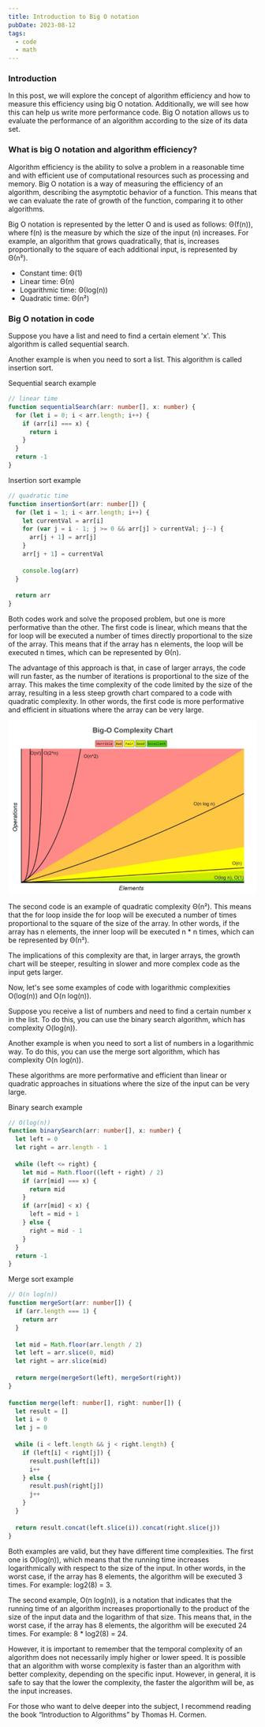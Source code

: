 ```yaml
---
title: Introduction to Big O notation
pubDate: 2023-08-12
tags:
  - code
  - math
---
```


### Introduction

In this post, we will explore the concept of algorithm efficiency and how to measure this efficiency using big O notation. Additionally, we will see how this can help us write more performance code. Big O notation allows us to evaluate the performance of an algorithm according to the size of its data set.

### What is big O notation and algorithm efficiency?

Algorithm efficiency is the ability to solve a problem in a reasonable time and with efficient use of computational resources such as processing and memory. Big O notation is a way of measuring the efficiency of an algorithm, describing the asymptotic behavior of a function. This means that we can evaluate the rate of growth of the function, comparing it to other algorithms.

Big O notation is represented by the letter O and is used as follows: Θ(f(n)), where f(n) is the measure by which the size of the input (n) increases. For example, an algorithm that grows quadratically, that is, increases proportionally to the square of each additional input, is represented by Θ(n²).

- Constant time: Θ(1)
- Linear time: Θ(n)
- Logarithmic time: Θ(log(n))
- Quadratic time: Θ(n²)

### Big O notation in code

Suppose you have a list and need to find a certain element 'x'. This algorithm is called sequential search.

Another example is when you need to sort a list. This algorithm is called insertion sort.

Sequential search example
```typescript
// linear time
function sequentialSearch(arr: number[], x: number) {
  for (let i = 0; i < arr.length; i++) {
    if (arr[i] === x) {
      return i
    }
  }
  return -1
}
```

Insertion sort example
```typescript
// quadratic time
function insertionSort(arr: number[]) {
  for (let i = 1; i < arr.length; i++) {
    let currentVal = arr[i]
    for (var j = i - 1; j >= 0 && arr[j] > currentVal; j--) {
      arr[j + 1] = arr[j]
    }
    arr[j + 1] = currentVal

    console.log(arr)
  }

  return arr
}
```

Both codes work and solve the proposed problem, but one is more performative than the other. The first code is linear, which means that the for loop will be executed a number of times directly proportional to the size of the array. This means that if the array has n elements, the loop will be executed n times, which can be represented by Θ(n).

The advantage of this approach is that, in case of larger arrays, the code will run faster, as the number of iterations is proportional to the size of the array. This makes the time complexity of the code limited by the size of the array, resulting in a less steep growth chart compared to a code with quadratic complexity. In other words, the first code is more performative and efficient in situations where the array can be very large.


<img src="/src/content/images/intro-bigo/big-o-notation.webp" />

The second code is an example of quadratic complexity Θ(n²). This means that the for loop inside the for loop will be executed a number of times proportional to the square of the size of the array. In other words, if the array has n elements, the inner loop will be executed n * n times, which can be represented by Θ(n²).

The implications of this complexity are that, in larger arrays, the growth chart will be steeper, resulting in slower and more complex code as the input gets larger.

Now, let's see some examples of code with logarithmic complexities O(log(n)) and O(n log(n)).

Suppose you receive a list of numbers and need to find a certain number x in the list. To do this, you can use the binary search algorithm, which has complexity O(log(n)).

Another example is when you need to sort a list of numbers in a logarithmic way. To do this, you can use the merge sort algorithm, which has complexity O(n log(n)).

These algorithms are more performative and efficient than linear or quadratic approaches in situations where the size of the input can be very large.

Binary search example
```typescript
// O(log(n))
function binarySearch(arr: number[], x: number) {
  let left = 0
  let right = arr.length - 1

  while (left <= right) {
    let mid = Math.floor((left + right) / 2)
    if (arr[mid] === x) {
      return mid
    }
    if (arr[mid] < x) {
      left = mid + 1
    } else {
      right = mid - 1
    }
  }
  return -1
}
```

Merge sort example
```typescript
// O(n log(n))
function mergeSort(arr: number[]) {
  if (arr.length === 1) {
    return arr
  }

  let mid = Math.floor(arr.length / 2)
  let left = arr.slice(0, mid)
  let right = arr.slice(mid)

  return merge(mergeSort(left), mergeSort(right))
}

function merge(left: number[], right: number[]) {
  let result = []
  let i = 0
  let j = 0

  while (i < left.length && j < right.length) {
    if (left[i] < right[j]) {
      result.push(left[i])
      i++
    } else {
      result.push(right[j])
      j++
    }
  }

  return result.concat(left.slice(i)).concat(right.slice(j))
}
```

Both examples are valid, but they have different time complexities. The first one is O(log(n)), which means that the running time increases logarithmically with respect to the size of the input. In other words, in the worst case, if the array has 8 elements, the algorithm will be executed 3 times. For example: log2(8) = 3.

The second example, O(n log(n)), is a notation that indicates that the running time of an algorithm increases proportionally to the product of the size of the input data and the logarithm of that size. This means that, in the worst case, if the array has 8 elements, the algorithm will be executed 24 times. For example: 8 * log2(8) = 24.

However, it is important to remember that the temporal complexity of an algorithm does not necessarily imply higher or lower speed. It is possible that an algorithm with worse complexity is faster than an algorithm with better complexity, depending on the specific input. However, in general, it is safe to say that the lower the complexity, the faster the algorithm will be, as the input increases.

For those who want to delve deeper into the subject, I recommend reading the book “Introduction to Algorithms” by Thomas H. Cormen.